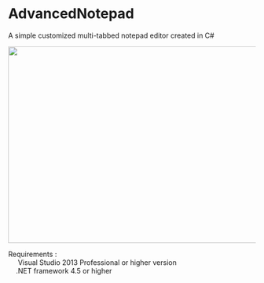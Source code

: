 # AdvancedNotepad
A simple customized multi-tabbed notepad editor created in C#

<p align="center">
  <img src="https://raw.githubusercontent.com/pritamzope/AdvancedNotepad/master/screenshots/advanced_notepad_csharp_custom.png" width="720" height="400"/>
</p>

Requirements :<br/>
 &nbsp;&nbsp;&nbsp;&nbsp; Visual Studio 2013 Professional or higher version<br/>
 &nbsp;&nbsp;&nbsp;&nbsp;.NET framework 4.5 or higher
